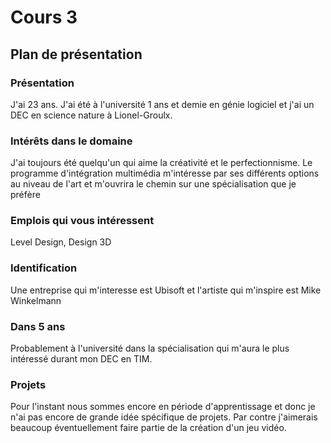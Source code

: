# Cours 3
## Plan de présentation

### Présentation
J'ai 23 ans. J'ai été à l'université 1 ans et demie en génie logiciel et j'ai un DEC en science nature à Lionel-Groulx.

### Intérêts dans le domaine
J'ai toujours été quelqu'un qui aime la créativité et le perfectionnisme. Le programme d'intégration multimédia m'intéresse par ses différents options au niveau de l'art et m'ouvrira le chemin sur une spécialisation que je préfère

### Emplois qui vous intéressent
Level Design, Design 3D

### Identification
Une entreprise qui m'interesse est Ubisoft et l'artiste qui m'inspire est Mike Winkelmann

### Dans 5 ans
Probablement à l'université dans la spécialisation qui m'aura le plus intéressé durant mon DEC en TIM.

### Projets
Pour l'instant nous sommes encore en période d'apprentissage et donc je n'ai pas encore de grande idée spécifique de projets. Par contre j'aimerais beaucoup éventuellement faire partie de la création d'un jeu vidéo.
